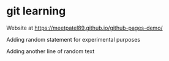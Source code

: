 # git learning

Website at https://meetpatel89.github.io/github-pages-demo/

Adding random statement for experimental purposes

Adding another line of random text
